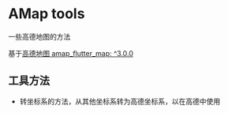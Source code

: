 # AMap tools

一些高德地图的方法

基于[高德地图 amap_flutter_map: ^3.0.0](https://pub.flutter-io.cn/packages/amap_flutter_map)

## 工具方法

- 转坐标系的方法，从其他坐标系转为高德坐标系，以在高德中使用